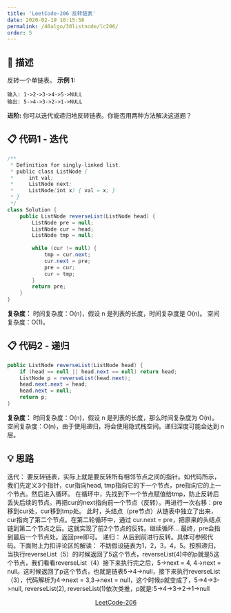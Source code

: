 ```yaml
---
title: 'LeetCode-206 反转链表'
date: 2020-02-19 10:15:58
permalink: /40algo/30listnode/lc206/
order: 5
---
```

## 💬 描述

反转一个单链表。
**示例 1:**
```
输入: 1->2->3->4->5->NULL
输出: 5->4->3->2->1->NULL
```
**进阶:**
你可以迭代或递归地反转链表。你能否用两种方法解决这道题？
<br/>

## 📋 代码1 - 迭代
```java
/**
 * Definition for singly-linked list.
 * public class ListNode {
 *     int val;
 *     ListNode next;
 *     ListNode(int x) { val = x; }
 * }
 */
class Solution {
    public ListNode reverseList(ListNode head) {
        ListNode pre = null;
        ListNode cur = head;
        ListNode tmp = null;
		
        while (cur != null) {
            tmp = cur.next;
            cur.next = pre;
            pre = cur;
            cur = tmp;
        }
        return pre;
    }
}
```
**复杂度：**
时间复杂度：O(n)，假设 n 是列表的长度，时间复杂度是 O(n)。
空间复杂度：O(1)。
<br/>

## 📋 代码2 - 递归
```java
public ListNode reverseList(ListNode head) {
    if (head == null || head.next == null) return head;
    ListNode p = reverseList(head.next);
    head.next.next = head;
    head.next = null;
    return p;
}
```
**复杂度：**
时间复杂度：O(n)，假设 n 是列表的长度，那么时间复杂度为 O(n)。
空间复杂度：O(n)，由于使用递归，将会使用隐式栈空间。递归深度可能会达到 n 层。
<br/>

## 💡 思路
迭代：
要反转链表，实际上就是要反转所有相邻节点之间的指针。如代码所示，我们先定义3个指针，cur指向head, tmp指向它的下一个节点，pre指向它的上一个节点。然后进入循环。
在循环中，先找到下一个节点赋值给tmp，防止反转后丢失后续的节点。再把cur的next指向前一个节点（反转）。再进行一次右移：pre移到cur处，cur移到tmp处。
此时，头结点（pre节点）从链表中独立了出来，cur指向了第二个节点。在第二轮循环中，通过 cur.next = pre，把原来的头结点链到第二个节点之后。这就实现了前2个节点的反转。继续循环...
最终，pre会指到最后一个节点处。返回pre即可。
递归：
从后到前进行反转。具体可参照代码。下面附上力扣评论区的解读：
不妨假设链表为1，2，3，4，5。按照递归，当执行reverseList（5）的时候返回了5这个节点，reverseList(4)中的p就是5这个节点，我们看看reverseList（4）接下来执行完之后，5->next = 4, 4->next = null。这时候返回了p这个节点，也就是链表5->4->null，接下来执行reverseList（3），代码解析为4->next = 3,3->next = null，这个时候p就变成了，5->4->3->null, reverseList(2), reverseList(1)依次类推，p就是:5->4->3->2->1->null
<br/>

<center><a href="https://leetcode-cn.com/problems/reverse-linked-list/" class="LinkCard" target="_blank">LeetCode-206</a></center>
<br/>